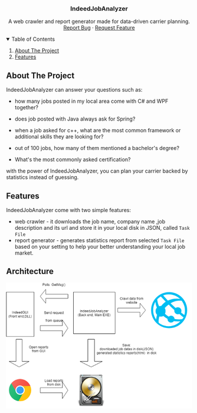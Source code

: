 <br />
<p align="center">


  <h3 align="center">IndeedJobAnalyzer</h3>

  <p align="center">
    A web crawler and report generator made for data-driven carrier planning.
    <br />
    <a href="https://github.com/RileyCodes/IndeedJobAnalyzer/issues/new">Report Bug</a>
    ·
    <a href="https://github.com/RileyCodes/IndeedJobAnalyzer/issues/new">Request Feature</a>
  </p>
</p>


<!-- TABLE OF CONTENTS -->
<details open="open">
  <summary>Table of Contents</summary>
  <ol>
    <li>
      <a href="#about-the-project">About The Project</a>
    </li>
    <li>
      <a href="#getting-started">Features</a>
    </li>
  </ol>
</details>

 
## About The Project

IndeedJobAnalyzer can answer your questions such as:

* how many jobs posted in my local area come with C# and WPF together?

* does job posted with Java always ask for Spring?

* when a job asked for c++, what are the most common framework or additional skills they are looking for?

* out of 100 jobs, how many of them mentioned a bachelor's degree?

* What's the most commonly asked certification?

with the power of IndeedJobAnalyzer, you can plan your carrier backed by statistics instead of guessing.


## Features

IndeedJobAnalyzer come with two simple features:

* web crawler - it downloads the job name, company name ,job description and its url and store it in your local disk in JSON, called `Task File`
* report generator - generates statistics report from selected `Task File` based on your setting to help your better understanding your local job market.


## Architecture
<img src="images/Architecture.png" alt="Logo">


